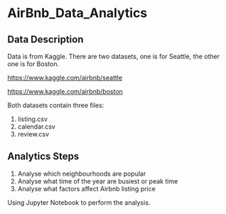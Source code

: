 # AirBnb_Data_Analytics

## Data Description
Data is from Kaggle. There are two datasets, one is for Seattle, the other one is for Boston.

https://www.kaggle.com/airbnb/seattle

https://www.kaggle.com/airbnb/boston

Both datasets contain three files: 
1. listing.csv 
2. calendar.csv 
3. review.csv

## Analytics Steps
1. Analyse which neighbourhoods are popular
2. Analyse what time of the year are busiest or peak time
3. Analyse what factors affect Airbnb listing price

Using Jupyter Notebook to perform the analysis.
